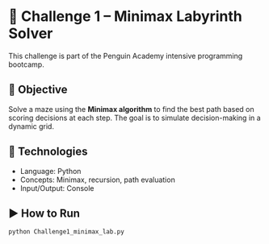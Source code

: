 # 🧠 Challenge 1 – Minimax Labyrinth Solver

This challenge is part of the Penguin Academy intensive programming bootcamp.

## 🎯 Objective

Solve a maze using the **Minimax algorithm** to find the best path based on scoring decisions at each step. The goal is to simulate decision-making in a dynamic grid.

## 🧪 Technologies

- Language: Python
- Concepts: Minimax, recursion, path evaluation
- Input/Output: Console

## ▶️ How to Run

```bash
python Challenge1_minimax_lab.py
